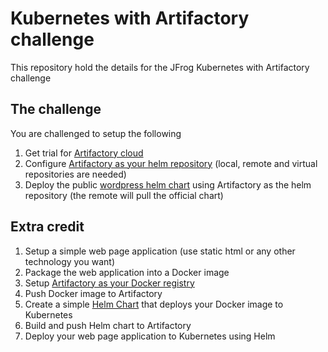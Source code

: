 # Kubernetes with Artifactory challenge
This repository hold the details for the JFrog Kubernetes with Artifactory challenge

## The challenge
You are challenged to setup the following
1. Get trial for [Artifactory cloud](https://jfrog.com/artifactory/free-trial/)
2. Configure [Artifactory as your helm repository](https://www.jfrog.com/confluence/display/RTF/Helm+Chart+Repositories) (local, remote and virtual repositories are needed)
3. Deploy the public [wordpress helm chart](https://hub.helm.sh/charts/stable/wordpress) using Artifactory as the helm repository (the remote will pull the official chart)
   
## Extra credit
1. Setup a simple web page application (use static html or any other technology you want)
2. Package the web application into a Docker image
3. Setup [Artifactory as your Docker registry](https://www.jfrog.com/confluence/display/RTF/Docker+Registry)
4. Push Docker image to Artifactory
5. Create a simple [Helm Chart](https://docs.bitnami.com/kubernetes/how-to/create-your-first-helm-chart/) that deploys your Docker image to Kubernetes
6. Build and push Helm chart to Artifactory
7. Deploy your web page application to Kubernetes using Helm
